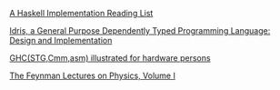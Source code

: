 [A Haskell Implementation Reading List](http://www.stephendiehl.com/posts/essential_compilers.html)

[Idris, a General Purpose Dependently Typed Programming Language: Design and Implementation](https://eb.host.cs.st-andrews.ac.uk/drafts/impldtp.pdf)

[GHC(STG,Cmm,asm) illustrated for hardware persons](http://takenobu-hs.github.io/downloads/haskell_ghc_illustrated.pdf)

[The Feynman Lectures on Physics, Volume I](http://www.feynmanlectures.caltech.edu/I_01.html)

